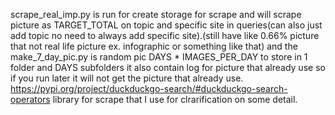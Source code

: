 scrape_real_imp.py is run for create storage for scrape and will scrape picture as TARGET_TOTAL on topic and specific site in queries(can also just add topic no need to always add specific site).(still have like 0.66% picture that not real life  picture ex. infographic or something like that)
and the make_7_day_pic.py is random pic DAYS * IMAGES_PER_DAY to store in 1 folder and DAYS subfolders it also contain log for picture that already use so if you run later it will not get the picture that already use.
https://pypi.org/project/duckduckgo-search/#duckduckgo-search-operators
library for scrape that I use for clrarification on some detail.